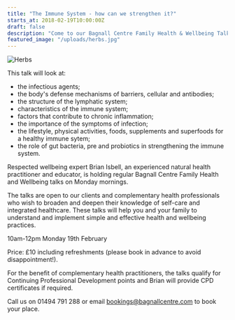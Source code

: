 ```yaml
---
title: "The Immune System - how can we strengthen it?"
starts_at: 2018-02-19T10:00:00Z
draft: false
description: "Come to our Bagnall Centre Family Health & Wellbeing Talk at 10am-12pm on Monday 19th February"
featured_image: "/uploads/herbs.jpg"
---
```


![Herbs](/uploads/herbs.jpg)

This talk will look at:

- the infectious agents;
- the body's defense mechanisms of barriers, cellular and antibodies;
- the structure of the lymphatic system; 
- characteristics of the immune system;
- factors that contribute to chronic inflammation;
- the importance of the symptoms of infection;
- the lifestyle, physical activities, foods, supplements and superfoods for a healthy immune sytem;
- the role of gut bacteria, pre and probiotics in strengthening the immune system. 

Respected wellbeing expert Brian Isbell, an experienced natural health practitioner and educator, is holding regular Bagnall Centre Family Health and Wellbeing talks on Monday mornings.
 
The talks are open to our clients and complementary health professionals who wish to broaden and deepen their knowledge of self-care and integrated healthcare. These talks will help you and your family to understand and implement simple and effective health and wellbeing practices.
 
10am-12pm Monday 19th February 
 
Price: £10 including refreshments (please book in advance to avoid disappointment!).
 
For the benefit of complementary health practitioners, the talks qualify for Continuing Professional Development points and Brian will provide CPD certificates if required.
 
Call us on 01494 791 288 or email [bookings@bagnallcentre.com](mailto:bookings@bagnallcentre.com) to book your place.